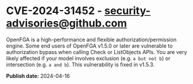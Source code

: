 # CVE-2024-31452 - security-advisories@github.com

OpenFGA is a high-performance and flexible authorization/permission engine. Some end users of OpenFGA v1.5.0 or later are vulnerable to authorization bypass when calling Check or ListObjects APIs. You are very likely affected if your model involves exclusion (e.g. `a but not b`) or intersection (e.g. `a and b`). This vulnerability is fixed in v1.5.3.

**Publish date:** 2024-04-16

